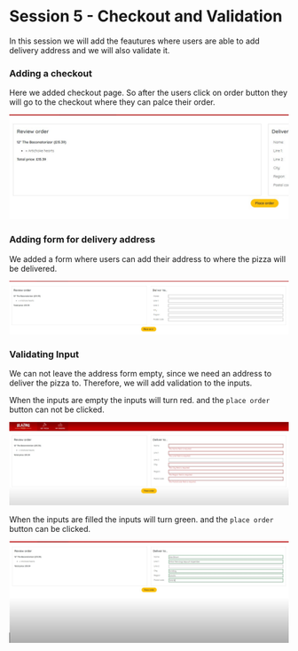 # Session 5 - Checkout and Validation

In this session we will add the feautures where users are able to add delivery address and we will also validate it.

### Adding a checkout 

Here we added checkout page. So after the users click on order button they will go to the checkout where they can palce their order.

![](/images/session-5/checkout-validation.jpg)

### Adding form for delivery address

We added a form where users can add their address to where the pizza will be delivered.

![](/images/session-5/checkout-validation2.jpg)

### Validating Input

We can not leave the address form empty, since we need an address to deliver the pizza to. Therefore, we will add validation to the inputs.

When the inputs are empty the inputs will turn red. and the `place order` button can not be clicked.

![](/images/session-5/checkout-validation3.jpg)

When the inputs are filled the inputs will turn green. and the `place order` button can be clicked.

![](/images/session-5/checkout-validation5.jpg)
